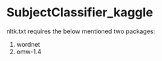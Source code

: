 # SubjectClassifier_kaggle

nltk.txt requires the below mentioned two packages:

1. wordnet
2. omw-1.4
